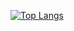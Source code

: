 [![Top Langs](https://github-readme-stats.vercel.app/api/top-langs/?username=JeHeeYu)](https://github.com/anuraghazra/github-readme-stats)
